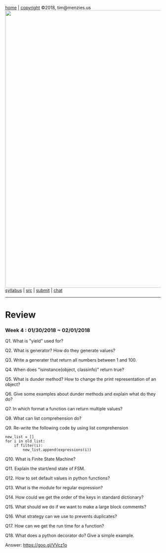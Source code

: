 [home](http://tiny.cc/plm18) |
[copyright](https://github.com/txt/plm18/blob/master/LICENSE.md) &copy;2018, tim&commat;menzies.us
<br>
[<img width=900 src="https://raw.githubusercontent.com/txt/plm18/master/img/banner.png">](http://tiny.cc/plm18)<br>
[syllabus](https://github.com/txt/plm18/blob/master/doc/syllabus.md) |
[src](https://github.com/txt/plm18/tree/master/src) |
[submit](http://tiny.cc/plm18give) |
[chat](https://plm18.slack.com/)


______



# Review

### Week 4 : 01/30/2018 ~ 02/01/2018

Q1. What is "yield" used for?
	
Q2. What is generator? How do they generate values?

Q3. Write a generater that return all numbers between 1 and 100.

Q4. When does "isinstance(object, classinfo)" return true?
	
Q5. What is dunder method? How to change the print representation of an object?

Q6. Give some examples about dunder methods and explain what do they do?

Q7. In which format a function can return multiple values?

Q8. What can list comprehension do?

Q9. Re-write the following code by using list comprehension

    new_list = []
    for i in old_list:
        if filter(i):
            new_list.append(expressions(i))

Q10. What is Finite State Machine?

Q11. Explain the start/end state of FSM.

Q12. How to set default values in python functions?

Q13. What is the module for regular expression?

Q14. How could we get the order of the keys in standard dictionary?

Q15. What should we do if we want to make a large block comments?

Q16. What strategy can we use to prevents duplicates?

Q17. How can we get the run time for a function?

Q18. What does a python decorator do? Give a simple example.

Answer:
https://goo.gl/VVcz1o
